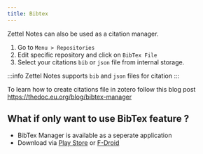 ```yaml
---
title: Bibtex 
---
```


Zettel Notes can also be used as a citation manager.

1. Go to `Menu > Repositories`
2. Edit specific repository and click on `BibTex File`
3. Select your citations `bib` or `json` file from internal storage.

:::info
Zettel Notes supports `bib` and `json` files for citation
:::

To learn how to create citations file in zotero follow this blog post https://thedoc.eu.org/blog/bibtex-manager

## What if only want to use BibTex feature ?

- BibTex Manager is available as a seperate application 
- Download via [Play Store](https://play.google.com/store/apps/details?id=org.eu.thedoc.bibtexmanager) or [F-Droid](https://thedoc.eu.org/fdroid/) 